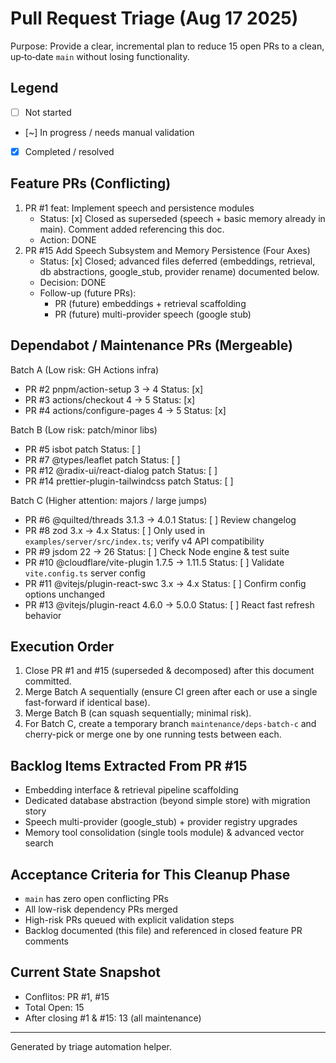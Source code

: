 # Pull Request Triage (Aug 17 2025)

Purpose: Provide a clear, incremental plan to reduce 15 open PRs to a clean, up‑to‑date `main` without losing functionality.

## Legend
- [ ] Not started
- [~] In progress / needs manual validation
- [x] Completed / resolved

## Feature PRs (Conflicting)
1. PR #1 feat: Implement speech and persistence modules
   - Status: [x] Closed as superseded (speech + basic memory already in main). Comment added referencing this doc.
   - Action: DONE
2. PR #15 Add Speech Subsystem and Memory Persistence (Four Axes)
   - Status: [x] Closed; advanced files deferred (embeddings, retrieval, db abstractions, google_stub, provider rename) documented below.
   - Decision: DONE
   - Follow-up (future PRs):
     - PR (future) embeddings + retrieval scaffolding
     - PR (future) multi-provider speech (google stub)

## Dependabot / Maintenance PRs (Mergeable)
Batch A (Low risk: GH Actions infra)
- PR #2 pnpm/action-setup 3 -> 4  Status: [x]
- PR #3 actions/checkout 4 -> 5   Status: [x]
- PR #4 actions/configure-pages 4 -> 5 Status: [x]

Batch B (Low risk: patch/minor libs)
- PR #5 isbot patch              Status: [ ]
- PR #7 @types/leaflet patch     Status: [ ]
- PR #12 @radix-ui/react-dialog patch Status: [ ]
- PR #14 prettier-plugin-tailwindcss patch Status: [ ]

Batch C (Higher attention: majors / large jumps)
- PR #6 @quilted/threads 3.1.3 -> 4.0.1 Status: [ ] Review changelog
- PR #8 zod 3.x -> 4.x           Status: [ ] Only used in `examples/server/src/index.ts`; verify v4 API compatibility
- PR #9 jsdom 22 -> 26           Status: [ ] Check Node engine & test suite
- PR #10 @cloudflare/vite-plugin 1.7.5 -> 1.11.5 Status: [ ] Validate `vite.config.ts` server config
- PR #11 @vitejs/plugin-react-swc 3.x -> 4.x Status: [ ] Confirm config options unchanged
- PR #13 @vitejs/plugin-react 4.6.0 -> 5.0.0 Status: [ ] React fast refresh behavior

## Execution Order
1. Close PR #1 and #15 (superseded & decomposed) after this document committed.
2. Merge Batch A sequentially (ensure CI green after each or use a single fast-forward if identical base).
3. Merge Batch B (can squash sequentially; minimal risk).
4. For Batch C, create a temporary branch `maintenance/deps-batch-c` and cherry-pick or merge one by one running tests between each.

## Backlog Items Extracted From PR #15
- Embedding interface & retrieval pipeline scaffolding
- Dedicated database abstraction (beyond simple store) with migration story
- Speech multi-provider (google_stub) + provider registry upgrades
- Memory tool consolidation (single tools module) & advanced vector search

## Acceptance Criteria for This Cleanup Phase
- `main` has zero open conflicting PRs
- All low-risk dependency PRs merged
- High-risk PRs queued with explicit validation steps
- Backlog documented (this file) and referenced in closed feature PR comments

## Current State Snapshot
- Conflitos: PR #1, #15
- Total Open: 15
- After closing #1 & #15: 13 (all maintenance)

---
Generated by triage automation helper.
